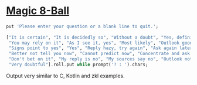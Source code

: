 [1]: https://rosettacode.org/wiki/Magic_8-Ball

# [Magic 8-Ball][1]

```raku
put 'Please enter your question or a blank line to quit.';
 
["It is certain", "It is decidedly so", "Without a doubt", "Yes, definitely",
 "You may rely on it", "As I see it, yes", "Most likely", "Outlook good",
 "Signs point to yes", "Yes", "Reply hazy, try again", "Ask again later",
 "Better not tell you now", "Cannot predict now", "Concentrate and ask again",
 "Don't bet on it", "My reply is no", "My sources say no", "Outlook not so good",
 "Very doubtful"].roll.put while prompt('? : ').chars;
```


Output very similar to C, Kotlin and zkl examples.